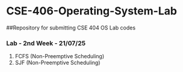 # CSE-406-Operating-System-Lab
##Repository for submitting CSE 404 OS Lab codes

### Lab - 2nd Week - 21/07/25  
1. FCFS (Non-Preemptive Scheduling) 
2. SJF (Non-Preemptive Scheduling)